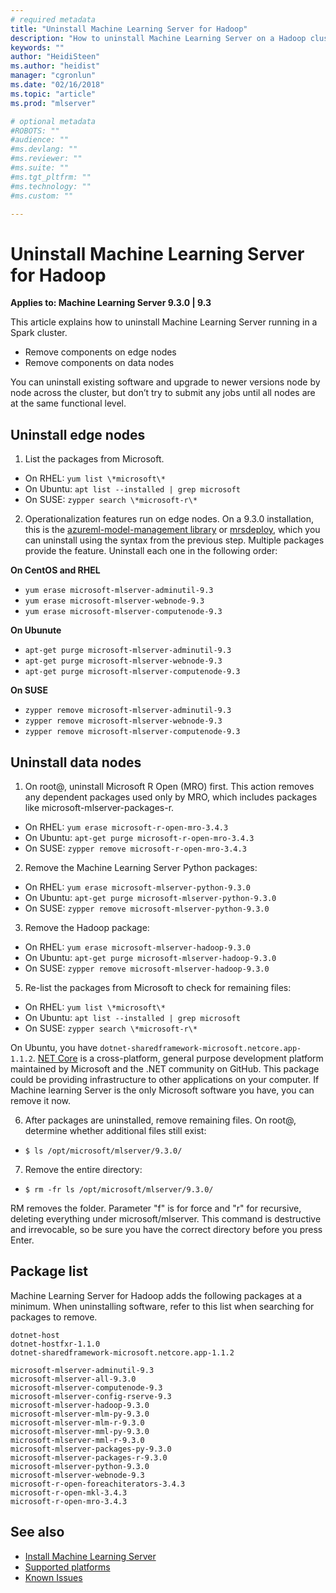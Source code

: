 ```yaml
---
# required metadata
title: "Uninstall Machine Learning Server for Hadoop"
description: "How to uninstall Machine Learning Server on a Hadoop cluster."
keywords: ""
author: "HeidiSteen"
ms.author: "heidist"
manager: "cgronlun"
ms.date: "02/16/2018"
ms.topic: "article"
ms.prod: "mlserver"

# optional metadata
#ROBOTS: ""
#audience: ""
#ms.devlang: ""
#ms.reviewer: ""
#ms.suite: ""
#ms.tgt_pltfrm: ""
#ms.technology: ""
#ms.custom: ""

---
```


# Uninstall Machine Learning Server for Hadoop

**Applies to:  Machine Learning Server 9.3.0 | 9.3**

This article explains how to uninstall Machine Learning Server running in a Spark cluster. 

+ Remove components on edge nodes
+ Remove components on data nodes

You can uninstall existing software and upgrade to newer versions node by node across the cluster, but don’t try to submit any jobs until all nodes are at the same functional level.

## Uninstall edge nodes

1. List the packages from Microsoft.

 + On RHEL: `yum list \*microsoft\*`   
 + On Ubuntu: `apt list --installed | grep microsoft`  
 + On SUSE: `zypper search \*microsoft-r\*`    

2. Operationalization features run on edge nodes. On a 9.3.0 installation, this is the [azureml-model-management library](../python-reference/azureml-model-management-sdk/azureml-model-management-sdk.md) or [mrsdeploy](../r-reference/mrsdeploy/mrsdeploy-package.md), which you can uninstall using the syntax from the previous step. Multiple packages provide the feature. Uninstall each one in the following order:

 **On CentOS and RHEL**

 + `yum erase microsoft-mlserver-adminutil-9.3`
 + `yum erase microsoft-mlserver-webnode-9.3`
 + `yum erase microsoft-mlserver-computenode-9.3`

 **On Ubunute**

 + `apt-get purge microsoft-mlserver-adminutil-9.3` 
 + `apt-get purge microsoft-mlserver-webnode-9.3` 
 + `apt-get purge microsoft-mlserver-computenode-9.3`  
 
 **On SUSE**

 + `zypper remove microsoft-mlserver-adminutil-9.3`   
 + `zypper remove microsoft-mlserver-webnode-9.3`   
 + `zypper remove microsoft-mlserver-computenode-9.3`   

## Uninstall data nodes

1. On root@, uninstall Microsoft R Open (MRO) first. This action removes any dependent packages used only by MRO, which includes packages like microsoft-mlserver-packages-r. 

  + On RHEL: `yum erase microsoft-r-open-mro-3.4.3`     
  + On Ubuntu: `apt-get purge microsoft-r-open-mro-3.4.3`  
  + On SUSE: `zypper remove microsoft-r-open-mro-3.4.3`    

2. Remove the Machine Learning Server Python packages:

  + On RHEL: `yum erase microsoft-mlserver-python-9.3.0`     
  + On Ubuntu: `apt-get purge microsoft-mlserver-python-9.3.0`  
  + On SUSE: `zypper remove microsoft-mlserver-python-9.3.0`

3. Remove the Hadoop package:

  + On RHEL: `yum erase microsoft-mlserver-hadoop-9.3.0`     
  + On Ubuntu: `apt-get purge microsoft-mlserver-hadoop-9.3.0`  
  + On SUSE: `zypper remove microsoft-mlserver-hadoop-9.3.0`

5. Re-list the packages from Microsoft to check for remaining files:

  + On RHEL: `yum list \*microsoft\*`   
  + On Ubuntu: `apt list --installed | grep microsoft`  
  + On SUSE: `zypper search \*microsoft-r\*`  

  On Ubuntu, you have `dotnet-sharedframework-microsoft.netcore.app-1.1.2`. [NET Core](https://docs.microsoft.com/dotnet/core/index) is a cross-platform, general purpose development platform maintained by Microsoft and the .NET community on GitHub. This package could be providing infrastructure to other applications on your computer. If Machine learning Server is the only Microsoft software you have, you can remove it now.

6. After packages are uninstalled, remove remaining files. On root@, determine whether additional files still exist:

  + `$ ls /opt/microsoft/mlserver/9.3.0/`

7. Remove the entire directory:

  + `$ rm -fr ls /opt/microsoft/mlserver/9.3.0/`

RM removes the folder. Parameter "f" is for force and "r" for recursive, deleting everything under microsoft/mlserver. This command is destructive and irrevocable, so be sure you have the correct directory before you press Enter.

<a name="installed-packages"></a>

## Package list

Machine Learning Server for Hadoop adds the following packages at a minimum. When uninstalling software, refer to this list when searching for packages to remove.

    dotnet-host
    dotnet-hostfxr-1.1.0
    dotnet-sharedframework-microsoft.netcore.app-1.1.2 
    
    microsoft-mlserver-adminutil-9.3
    microsoft-mlserver-all-9.3.0 
    microsoft-mlserver-computenode-9.3
    microsoft-mlserver-config-rserve-9.3 
    microsoft-mlserver-hadoop-9.3.0
    microsoft-mlserver-mlm-py-9.3.0 
    microsoft-mlserver-mlm-r-9.3.0
    microsoft-mlserver-mml-py-9.3.0
    microsoft-mlserver-mml-r-9.3.0
    microsoft-mlserver-packages-py-9.3.0 
    microsoft-mlserver-packages-r-9.3.0
    microsoft-mlserver-python-9.3.0 
    microsoft-mlserver-webnode-9.3
    microsoft-r-open-foreachiterators-3.4.3 
    microsoft-r-open-mkl-3.4.3
    microsoft-r-open-mro-3.4.3 

## See also

+ [Install Machine Learning Server](r-server-install.md)
+ [Supported platforms](r-server-install-supported-platforms.md)  
+ [Known Issues](../resources-known-issues.md)  